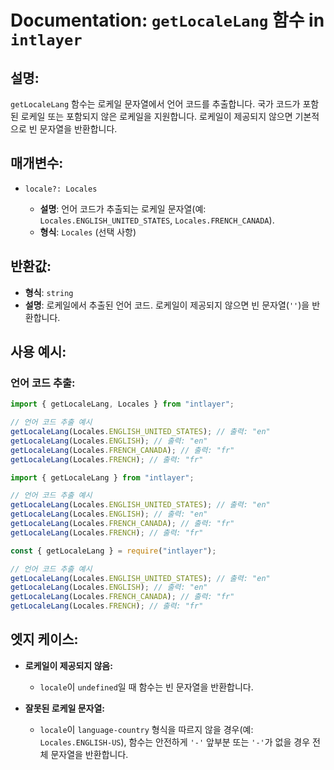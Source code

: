 # Documentation: `getLocaleLang` 함수 in `intlayer`

## 설명:

`getLocaleLang` 함수는 로케일 문자열에서 언어 코드를 추출합니다. 국가 코드가 포함된 로케일 또는 포함되지 않은 로케일을 지원합니다. 로케일이 제공되지 않으면 기본적으로 빈 문자열을 반환합니다.

## 매개변수:

- `locale?: Locales`

  - **설명**: 언어 코드가 추출되는 로케일 문자열(예: `Locales.ENGLISH_UNITED_STATES`, `Locales.FRENCH_CANADA`).
  - **형식**: `Locales` (선택 사항)

## 반환값:

- **형식**: `string`
- **설명**: 로케일에서 추출된 언어 코드. 로케일이 제공되지 않으면 빈 문자열(`''`)을 반환합니다.

## 사용 예시:

### 언어 코드 추출:

```typescript codeFormat="typescript"
import { getLocaleLang, Locales } from "intlayer";

// 언어 코드 추출 예시
getLocaleLang(Locales.ENGLISH_UNITED_STATES); // 출력: "en"
getLocaleLang(Locales.ENGLISH); // 출력: "en"
getLocaleLang(Locales.FRENCH_CANADA); // 출력: "fr"
getLocaleLang(Locales.FRENCH); // 출력: "fr"
```

```javascript codeFormat="esm"
import { getLocaleLang } from "intlayer";

// 언어 코드 추출 예시
getLocaleLang(Locales.ENGLISH_UNITED_STATES); // 출력: "en"
getLocaleLang(Locales.ENGLISH); // 출력: "en"
getLocaleLang(Locales.FRENCH_CANADA); // 출력: "fr"
getLocaleLang(Locales.FRENCH); // 출력: "fr"
```

```javascript codeFormat="commonjs"
const { getLocaleLang } = require("intlayer");

// 언어 코드 추출 예시
getLocaleLang(Locales.ENGLISH_UNITED_STATES); // 출력: "en"
getLocaleLang(Locales.ENGLISH); // 출력: "en"
getLocaleLang(Locales.FRENCH_CANADA); // 출력: "fr"
getLocaleLang(Locales.FRENCH); // 출력: "fr"
```

## 엣지 케이스:

- **로케일이 제공되지 않음:**

  - `locale`이 `undefined`일 때 함수는 빈 문자열을 반환합니다.

- **잘못된 로케일 문자열:**
  - `locale`이 `language-country` 형식을 따르지 않을 경우(예: `Locales.ENGLISH-US`), 함수는 안전하게 `'-'` 앞부분 또는 `'-'`가 없을 경우 전체 문자열을 반환합니다.
